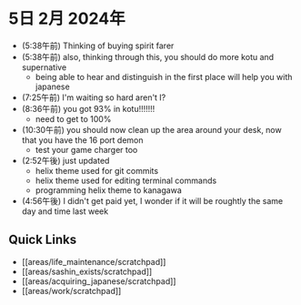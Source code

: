 # 5日 2月 2024年
- (5:38午前) Thinking of buying spirit farer 
- (5:38午前) also, thinking through this, you should do more kotu and supernative
  - being able to hear and distinguish in the first place will help you with japanese
- (7:25午前) I'm waiting so hard aren't I?
- (8:36午前) you got 93% in kotu!!!!!!!
  - need to get to 100%
- (10:30午前) you should now clean up the area around your desk, now that you have the 16 port demon
  - test your game charger too
- (2:52午後) just updated
  - helix theme used for git commits
  - helix theme used for editing terminal commands
  - programming helix theme to kanagawa
- (4:56午後) I didn't get paid yet, I wonder if it will be roughtly the same day and time last week








## Quick Links
- [[areas/life_maintenance/scratchpad]]
- [[areas/sashin_exists/scratchpad]]
- [[areas/acquiring_japanese/scratchpad]]
- [[areas/work/scratchpad]]
